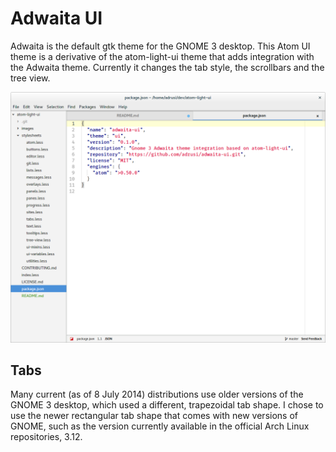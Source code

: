 # Adwaita UI
Adwaita is the default gtk theme for the GNOME 3 desktop. This Atom UI theme is
a derivative of the atom-light-ui theme that adds integration with the Adwaita
theme. Currently it changes the tab style, the scrollbars and the tree view.

![Screenshot of the theme](screenshot.png)

## Tabs
Many current (as of 8 July 2014) distributions use older versions of the GNOME 3
desktop, which used a different, trapezoidal tab shape. I chose to use the newer
rectangular tab shape that comes with new versions of GNOME, such as the version
currently available in the official Arch Linux repositories, 3.12.
